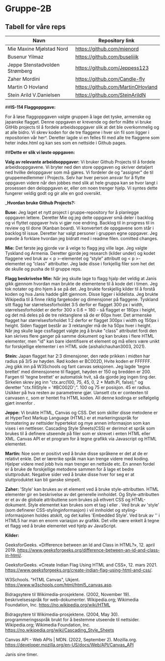 # Gruppe-2B
## Tabell for våre reps


| Navn  | Repository link |
| ------------- | ------------- |
| Mie Maxine Mjølstad Nord  | https://github.com/mienord  |
| Busenur Yilmaz  | https://github.com/buseliiik  |
|  Jeppe Stenstadvolden Strømberg  | https://github.com/Jeppess123  |
| Zaher Mordini  | https://github.com/Candle-fly  |
| Martin O Hovland  | https://github.com/MartinOHovland  |
| Stein Arild V.Danielsen  | https://github.com/SteinArildN |

##__IS-114 Flaggoppgave:__

For å løse flaggoppgaven valgte gruppen å lage det tyske, armenske og japanske flagget. Denne oppgaven er krevende og derfor måtte vi bruke GitHib projects til å fordele arbeidsoppgaver slik at det ble overkommelig og at alle bidro. Vi skrev koden for de tre flaggene i hver sin fil som ligger i repositorien vår her^. Deretter lagde vi en felles fil med alle tre flaggene som heter index.html og kan ses som en nettside i Github pages.

##__Dette er slik vi løste oppgaven:__

__Valg av relevante arbeidsoppgaver:__
Vi bruker Github Projects til å fordele arbeidsoppgavene. Vi bryter ned den store oppgaven og skriver detaljert ned hvilke deloppgaver som må gjøres. Vi fordeler de og "assigner" de til gruppemedlemmer i Projects. Selv har hver person ansvar for å flytte oppgaven videre når den jobbes med slik at hele gruppa kan se hvor langt i prosessen den deloppgaven er, eller om noen trenger hjelp. Vi syntes dette fungerer veldig godt og gir alle en god oversikt. 


___Hvordan bruke Github Projects?:__

__Buse:__
Jeg laget et nytt project i gruppe-repository for å planlegge oppgaven lettere. Deretter Mie og jeg delte oppgaver små deler i backlog og vi flyttet oppgaver hvis vi gjør noe endring. Backlog til in progress til in review og til done (Kanban board). Vi konvertert de oppgavene som står i backlog til issue. Deretter har valgt personer i gruppen  egne oppgaver. Jeg prøvde å forklare hvordan jeg bidratt med i readme filen. comitted changes.

__Mie:__
Det første jeg gjorde var å velge to flagg jeg ville lage. Jeg valgte Tyskland og Armenia. Deretter gjorde jeg research (kilder under) og kodet flaggene ved bruk av < p >-elementet og “style” attributt og < p >-elementet og ”class” attributter. Jeg lade disse i forkjellig filer som het det de skulle og pusha de til gruppe reps. 

__Flagg beskrivelse Mie:__
Når jeg skulle lage to flagg hjalp det veldig at Janis gikk gjennom hvordan man brukte de elementene til å kode det i timen. Jeg tok notater og dro hjem å se på det. Jeg brukte forskjellig kilder til å forstå koden og hva Janis hadde gått gjennom. Disse ligger i kildelista. Jeg brukte Wikipedia til å finne riktig fargekoder og dimensjoner på flaggene. Tyskland sitt flagg har størrelsesforholdet 3:5 derfor er flagget 300 px i width, størrelsesforholdet er derfor 300 x 0.6 = 180 - så flagget er 180px i height, og det må deles på de tre rektanglene så de er 60px hver.
Det armenske flagget har størrelsesforholdet 1:2 derfor er flagget 300px i width og 150px i height. Siden flagget består av 3 rektangler må de ha 50px hver i height. Når jeg skulle lage cssflagget valgte jeg å bruke "class" attributet fordi den kan skrives flere ganger på samme dokument og kan brukes i flere HTML elementer, men "id" kan bare identifisere et element og må ellers være unikt for forskjellige elementer i en HTML side (aishalichauhan3003, 2021). 


__Stein:__ Japan flagget har 2:3 dimensjoner, den røde prikken i midten har radius på 3/5 av høyden. Rød koden er BC002D, Hvite koden er FFFFFF. Jeg gikk inn på W3Schools og fant canvas seksjonen. Jeg lagde 'tegne brettet' med dimensjonene til flagget, høyden er 150 og bredden er 200. Fargen til 'tegne brettet' er automatisk hvit, så da gjorde jeg ingen ting der. Sirkelen skrev jeg inn "ctx.arc(100, 75, 45, 0, 2 * Math.PI, false);" og deretter "ctx.fillStyle = '#BC002D';". 100 og 75 er posisjon. 45 er radius. Usikker på hva resten av parametrene gjør. Uansett ctx er contexten til canvasen c, som er hentet fra HTML koden. All denne kodinga er selfølgelig gjørt innenfor <script></script>.

__Jeppe:__ Vi brukte HTML, Canvas og CSS. Det som skiller disse metodene er at HyperText Markup Language (HTML) er et markeringsspråk for formatering av nettsider hypertekst og mye annen informasjon som kan vises i en nettleser. Cascading Style Sheets(CSS) er derimot et språk som brukes til å definere utseende på filer som er skrevet i enten HTML eller XML. Canvas API er et program for å tegne grafikk via Javascript og HTML elementet.

__Martin:__ Noe som er positivt ved å bruke disse språkene er det at de er relativt enkle. Det er lærerike språk man kan trenge videre med koding. Hjelper videre med jobb hvis man trenger en nettside etc. En annen fordel er å bruke de forskjellige metodene sammen for å lage et bedre sluttprodukt.
Negative sider ved å bruke disse hver for seg er at sluttproduktet kan bli ganske simpelt. 

__Zaher:__ 'Style' kan brukes av et element ved å bruke style-attributten. HTML elementer gir en beskrivelse av det generelle innholdet. Og Style-attributten er et av de globale attributtene som brukes på ethvert CSS og HTML-dokument. Style elementet kan brukes som et tag i <head> eller <body>. Ved bruk av 'style' (som definerer CSS-stylinginformasjon) i <head> vil innholdet og styling-informasjonen holdes atskilt, og det kalles 'Embedded Style'. Ved bruk av '<canvas>' i HTML5 har man en enorm variasjon av grafikk. Det ville være enkelt å tegne et flagg ved å bruke elementet <canvas> ved hjelp av JavaScript. 

__Kilder:__

GeeksforGeeks. «Difference between an Id and Class in HTML?», 12. april 2019. https://www.geeksforgeeks.org/difference-between-an-id-and-class-in-html/.

GeeksforGeeks. «Create Indian Flag Using HTML and CSS», 12. mars 2021. https://www.geeksforgeeks.org/create-indian-flag-using-html-and-css/.

W3Schools. "HTML Canvas", Ukjent. https://www.w3schools.com/html/html5_canvas.asp.

Bidragsytere til Wikimedia-prosjektene. (2002, November 19). beskrivelsesspråk for web-dokumenter. Wikipedia.org; Wikimedia Foundation, Inc. https://no.wikipedia.org/wiki/HTML 

‌Bidragsytere til Wikimedia-prosjektene. (2004, May 30). programmeringsspråk brukt for å bestemme utseende til nettsider. Wikipedia.org; Wikimedia Foundation, Inc. https://no.wikipedia.org/wiki/Cascading_Style_Sheets

‌Canvas API - Web APIs | MDN. (2022, September 2). Mozilla.org. https://developer.mozilla.org/en-US/docs/Web/API/Canvas_API

Janis sine timer.
